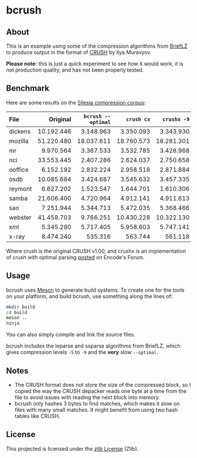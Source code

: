 
bcrush
======

About
-----

This is an example using some of the compression algorithms from [BriefLZ][]
to produce output in the format of [CRUSH][] by Ilya Muravyov.

**Please note:** this is just a quick experiment to see how it would work, it
is not production quality, and has not been properly tested.

[BriefLZ]: https://github.com/jibsen/brieflz
[CRUSH]: https://sourceforge.net/projects/crush/


Benchmark
---------

Here are some results on the [Silesia compression corpus][silesia]:

| File    |   Original | `bcrush --optimal` | `crush cx` | `crushx -9` |
| :------ | ---------: | -----------------: | ---------: | ----------: |
| dickens | 10.192.446 |          3.148.963 |  3.350.093 |   3.343.930 |
| mozilla | 51.220.480 |         18.037.611 | 18.760.573 |  18.281.301 |
| mr      |  9.970.564 |          3.367.533 |  3.532.785 |   3.428.968 |
| nci     | 33.553.445 |          2.407.286 |  2.624.037 |   2.750.658 |
| ooffice |  6.152.192 |          2.832.224 |  2.958.518 |   2.871.884 |
| osdb    | 10.085.684 |          3.424.687 |  3.545.632 |   3.457.335 |
| reymont |  6.627.202 |          1.523.547 |  1.644.701 |   1.610.306 |
| samba   | 21.606.400 |          4.720.964 |  4.912.141 |   4.911.613 |
| sao     |  7.251.944 |          5.344.713 |  5.472.035 |   5.368.466 |
| webster | 41.458.703 |          9.766.251 | 10.430.228 |  10.322.130 |
| xml     |  5.345.280 |          5.717.405 |  5.958.603 |   5.747.141 |
| x-ray   |  8.474.240 |            535.316 |    563.744 |     561.118 |

Where crush is the original CRUSH v1.00, and crushx is an implementation of
crush with optimal parsing [posted][crushx] on Encode's Forum.

[silesia]: http://sun.aei.polsl.pl/~sdeor/index.php?page=silesia
[crushx]: https://encode.ru/threads/2578-crush-v1-1


Usage
-----

bcrush uses [Meson][] to generate build systems. To create one for the tools on
your platform, and build bcrush, use something along the lines of:

~~~sh
mkdir build
cd build
meson ..
ninja
~~~

You can also simply compile and link the source files.

bcrush includes the leparse and ssparse algorithms from BriefLZ, which gives
compression levels `-5` to `-9` and the **very** slow `--optimal`.

[Meson]: https://mesonbuild.com/


Notes
-----

  - The CRUSH format does not store the size of the compressed block, so I
    copied the way the CRUSH depacker reads one byte at a time from the file
    to avoid issues with reading the next block into memory.
  - bcrush only hashes 3 bytes to find matches, which makes it slow on files
    with many small matches. It might benefit from using two hash tables like
    CRUSH.


License
-------

This projected is licensed under the [zlib License](LICENSE) (Zlib).
